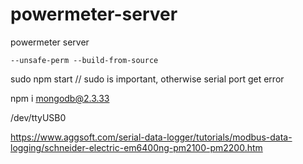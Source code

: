 # powermeter-server
powermeter server
```
--unsafe-perm --build-from-source
```
sudo npm start // sudo is important, otherwise serial port get error

npm i mongodb@2.3.33

/dev/ttyUSB0

https://www.aggsoft.com/serial-data-logger/tutorials/modbus-data-logging/schneider-electric-em6400ng-pm2100-pm2200.htm